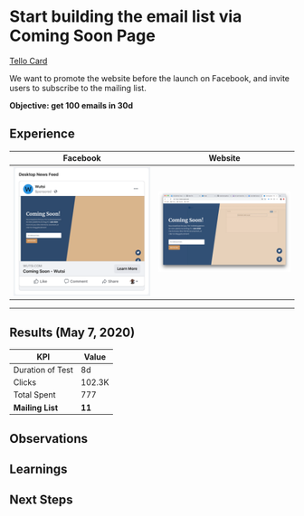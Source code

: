 # Start building the email list via Coming Soon Page

[Tello Card](https://trello.com/c/qSaDR2RD/14-start-building-the-email-list-via-coming-soon-page)

We want to promote the website before the launch on Facebook, and invite users to subscribe to the mailing list.

**Objective: get 100 emails in 30d**

## Experience
| Facebook      | Website     |
| ------------- |-------------|
| ![fb-ads.png](fb-ads.png)| ![website.png](website.png)|

---
## Results (May 7, 2020)
| KPI | Value|
| ----|------|
| Duration of Test | 8d |
| Clicks | 102.3K |
| Total Spent | 777 |
| **Mailing List** | **11** |

## Observations

## Learnings

## Next Steps
